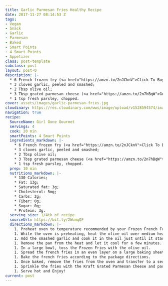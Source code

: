 ```yaml
---
title: Garlic Parmesan Fries Healthy Recipe
date: 2017-11-27 08:14:53 Z
tags:
- Vegan
- Snack
- Garlic
- Parmesan
- Baked
- Smart Points
- 4 Smart Points
- Appetizer
class: post-template
subclass: post
layout: post-O
description: |-
  * 6 French frozen fry (<a href="https://amzn.to/2nJCknV">Click To Buy it On Amazon</a>);
  * 3 cloves garlic, peeled and smashed;
  * 2 Tbsp olive oil;
  * 3 Tbsp grated parmesan cheese (<a href="https://amzn.to/2n7hBqW">Get Grated Parmesan Cheese On Amazon</a>);
  * 1 tsp fresh parsley, chopped.
cover: assets/images/garlic-parmesan-fries.jpg
cloudinary: https://res.cloudinary.com/wws/image/upload/v1528594574/images/garlic-parmesan-fries.jpg
navigation: true
recipe:
  SourceName: Girl Gone Gourmet
  servings: 4
  cook: 20 min
  smartPoints: 4 Smart Points
  ingredients_markdown: |-
    * 6 French frozen fry (<a href="https://amzn.to/2nJCknV">Click To Buy it On Amazon</a>);
    * 3 cloves garlic, peeled and smashed;
    * 2 Tbsp olive oil;
    * 3 Tbsp grated parmesan cheese (<a href="https://amzn.to/2n7hBqW">Get Grated Parmesan Cheese On Amazon</a>);
    * 1 tsp fresh parsley, chopped.
  prep: 10 min
  nutritions_markdown: |-
    * 130 Calories;
    * Fat: 13g;
    * Saturated fat: 3g;
    * Cholesterol: 5mg;
    * Carbs: 2g;
    * Fiber: 0g;
    * Sugar: 0g;
    * Protein: 3g.
  serving_size: 1/4th of recipe
  sourceUrl: https://bit.ly/2WunqQF
  directions_markdown: |-
    1. Preheat oven to temperature recommended by your Frozen French Fries Brand you’re using.
    1. While the oven is preheating, heat the olive oil over medium heat.
    1. Add the smashed garlic and cook it in the oil just until it starts to brown, about 5 minutes.
    1. Remove the pan from the heat and let it cool for a few minutes.
    1. In a large bowl, toss the Frozen Fries with the olive oil.
    1. Spread the french fries in an even layer on a large baking sheet.
    1. Bake the french fries according to the package directions.
    1. Once baked, remove the fries from the oven and transfer to a serving plate or bowl.
    1. Sprinkle the fries with the Kraft Grated Parmesan Cheese and parsley.
    1. Serve hot and Enjoy!
current: post
---
```


